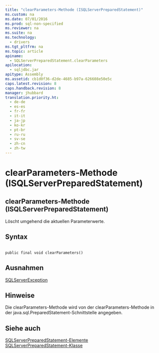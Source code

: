```yaml
---
title: "clearParameters-Methode (ISQLServerPreparedStatement)"
ms.custom: na
ms.date: 07/01/2016
ms.prod: sql-non-specified
ms.reviewer: na
ms.suite: na
ms.technology: 
  - drivers
ms.tgt_pltfrm: na
ms.topic: article
apiname: 
  - SQLServerPreparedStatement.clearParameters
apilocation: 
  - sqljdbc.jar
apitype: Assembly
ms.assetid: cb1d0f36-d2de-4685-b97a-626608e50e5c
caps.latest.revision: 8
caps.handback.revision: 8
manager: jhubbard
translation.priority.ht: 
  - de-de
  - es-es
  - fr-fr
  - it-it
  - ja-jp
  - ko-kr
  - pt-br
  - ru-ru
  - sv-se
  - zh-cn
  - zh-tw
---
```

# clearParameters-Methode (ISQLServerPreparedStatement)
    
## clearParameters\-Methode \(ISQLServerPreparedStatement\)  
 Löscht umgehend die aktuellen Parameterwerte.  
  
## Syntax  
  
```  
  
public final void clearParameters()  
```  
  
## Ausnahmen  
 [SQLServerException](../content/SQLServerException-Class.md)  
  
## Hinweise  
 Die clearParameters\-Methode wird von der clearParameters\-Methode in der java.sql.PreparedStatement\-Schnittstelle angegeben.  
  
## Siehe auch  
 [SQLServerPreparedStatement-Elemente](../content/SQLServerPreparedStatement-Members.md)   
 [SQLServerPreparedStatement-Klasse](../content/SQLServerPreparedStatement-Class.md)  
  
  
